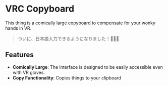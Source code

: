 # VRC Copyboard

This thing is a comically large copyboard to compensate for your wonky hands in VR.

> ついに、日本語入力できるようになりました！🎉🎉🎉

## Features
- **Comically Large**: The interface is designed to be easily accessible even with VR gloves.
- **Copy Functionality**: Copies things to your clipboard
